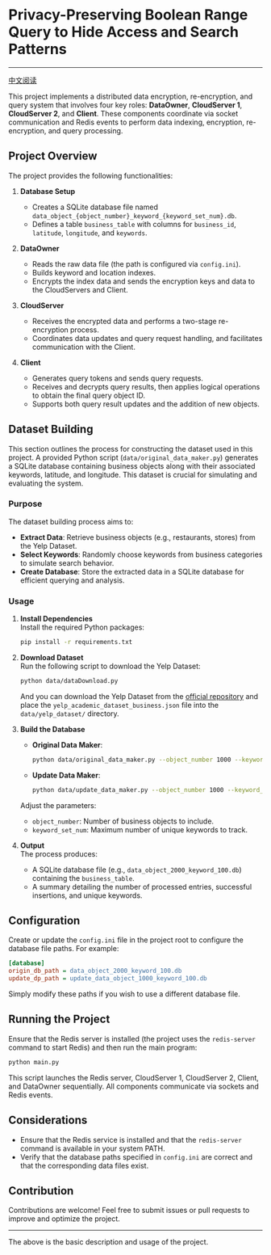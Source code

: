 # Privacy-Preserving Boolean Range Query to Hide Access and Search Patterns

---
[中文阅读](README_zh.md)

This project implements a distributed data encryption, re-encryption, and query system that involves four key roles: **DataOwner**, **CloudServer 1**, **CloudServer 2**, and **Client**. These components coordinate via socket communication and Redis events to perform data indexing, encryption, re-encryption, and query processing.


## Project Overview

The project provides the following functionalities:

1. **Database Setup**  
   - Creates a SQLite database file named `data_object_{object_number}_keyword_{keyword_set_num}.db`.
   - Defines a table `business_table` with columns for `business_id`, `latitude`, `longitude`, and `keywords`.

2. **DataOwner**  
   - Reads the raw data file (the path is configured via `config.ini`).
   - Builds keyword and location indexes.
   - Encrypts the index data and sends the encryption keys and data to the CloudServers and Client.

3. **CloudServer**  
   - Receives the encrypted data and performs a two-stage re-encryption process.
   - Coordinates data updates and query request handling, and facilitates communication with the Client.

4. **Client**  
   - Generates query tokens and sends query requests.
   - Receives and decrypts query results, then applies logical operations to obtain the final query object ID.
   - Supports both query result updates and the addition of new objects.

## Dataset Building

This section outlines the process for constructing the dataset used in this project. A provided Python script (`data/original_data_maker.py`) generates a SQLite database containing business objects along with their associated keywords, latitude, and longitude. This dataset is crucial for simulating and evaluating the system.

### Purpose

The dataset building process aims to:
- **Extract Data**: Retrieve business objects (e.g., restaurants, stores) from the Yelp Dataset.
- **Select Keywords**: Randomly choose keywords from business categories to simulate search behavior.
- **Create Database**: Store the extracted data in a SQLite database for efficient querying and analysis.


### Usage

1. **Install Dependencies**  
   Install the required Python packages:
   ```bash
   pip install -r requirements.txt
   ```

2. **Download Dataset**  
   Run the following script to download the Yelp Dataset:
   ```bash
   python data/dataDownload.py
   ```
   And you can download the Yelp Dataset from the [official repository](https://www.yelp.com/dataset) and place the `yelp_academic_dataset_business.json` file into the `data/yelp_dataset/` directory.

3. **Build the Database**  
   - **Original Data Maker**:  
     ```bash
     python data/original_data_maker.py --object_number 1000 --keyword_set_num 100
     ```
   - **Update Data Maker**:  
     ```bash
     python data/update_data_maker.py --object_number 1000 --keyword_set_num 100
     ```
   Adjust the parameters:
   - `object_number`: Number of business objects to include.
   - `keyword_set_num`: Maximum number of unique keywords to track.

4. **Output**  
   The process produces:
   - A SQLite database file (e.g., `data_object_2000_keyword_100.db`) containing the `business_table`.
   - A summary detailing the number of processed entries, successful insertions, and unique keywords.

## Configuration

Create or update the `config.ini` file in the project root to configure the database file paths. For example:
```ini
[database]
origin_db_path = data_object_2000_keyword_100.db
update_dp_path = update_data_object_1000_keyword_100.db
```
Simply modify these paths if you wish to use a different database file.

## Running the Project

Ensure that the Redis server is installed (the project uses the `redis-server` command to start Redis) and then run the main program:
```bash
python main.py
```
This script launches the Redis server, CloudServer 1, CloudServer 2, Client, and DataOwner sequentially. All components communicate via sockets and Redis events.

## Considerations

- Ensure that the Redis service is installed and that the `redis-server` command is available in your system PATH.
- Verify that the database paths specified in `config.ini` are correct and that the corresponding data files exist.

## Contribution

Contributions are welcome! Feel free to submit issues or pull requests to improve and optimize the project.

---

The above is the basic description and usage of the project.
